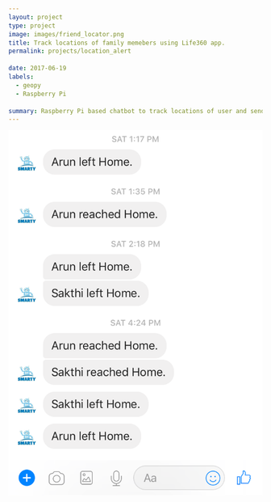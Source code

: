 ```yaml
---
layout: project
type: project
image: images/friend_locator.png
title: Track locations of family memebers using Life360 app.
permalink: projects/location_alert

date: 2017-06-19
labels:
  - geopy
  - Raspberry Pi

summary: Raspberry Pi based chatbot to track locations of user and send alerts FB Messenger
---
```

<img class="ui medium center floated rounded image" src="../images/location_alert.png"><br/>
